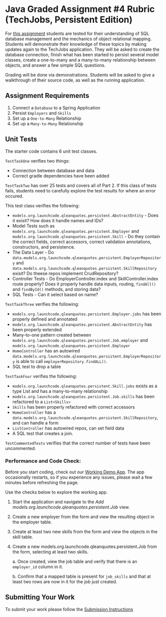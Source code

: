 # Java Graded Assignment #4 Rubric (TechJobs, Persistent Edition)

For [this assignment](https://education.launchcode.org/java-web-development/assignments/tech-jobs-persistent.html) students are tested for their understanding of SQL database management and the mechanics of object relational mapping. Students will demonstrate their knowledge of these topics by making updates again to the TechJobs application.
They will be asked to create the database connection, finish what has been started to persist several model classes, 
create a one-to-many and a many-to-many relationship between objects, and answer a few simple SQL questions.

Grading will be done via demonstrations. Students will be asked to give a walkthrough of their source code,
as well as the running application.

## Assignment Requirements

1. Connect a `Database` to a Spring Application
2. Persist `Employers` and `Skills`
3. Set up a `One-to-Many` Relationship
4. Set up a `Many-to-Many` Relationship

## Unit Tests

The starter code contains 6 unit test classes.

`TestTaskOne` verifies two things: 
   * Connection between database and data
   * Correct gradle dependencies have been added

`TestTaskTwo` has over 25 tests and covers all of Part 2.  If this class of tests fails, students need to carefully explore the test results for where an error occured.  

This test class verifies the following:
   * `models.org.launchcode.qleanquotes.persistent.AbstractEntity` - Does it exisit? How does it handle names and IDs?
   * Model Tests such as `models.org.launchcode.qleanquotes.persistent.Employer` and `models.org.launchcode.qleanquotes.persistent.Skill` - Do they contain the correct fields, correct accessors, correct validation annotations, constructors, and persistence.
   * The Data Layer - Do `data.models.org.launchcode.qleanquotes.persistent.EmployerRepository` and `data.models.org.launchcode.qleanquotes.persistent.SkillRepository` exisit?  Do theese repos implement CrudRepository? 
   * Controller Tests - Do EmployerController.index and SkillController.index route properly? Does it properly handle data inputs, routing, `findAll()` and `findById()` methods, and storing data?
   * SQL Tests - Can it select based on name? 

`TestTaskThree` verifies the following: 
* `models.org.launchcode.qleanquotes.persistent.Employer.jobs` has been properly defined and annotated
* `models.org.launchcode.qleanquotes.persistent.AbstractEntity` has been properly extended
* Many-to-one pattern created between `models.org.launchcode.qleanquotes.persistent.Job.employer` and `models.org.launchcode.qleanquotes.persistent.Employer`
* `HomeController` has an autowired `data.models.org.launchcode.qleanquotes.persistent.EmployerRepository` is able to call `employerRepository.findALL()`.
* SQL test to drop a table

`TestTaskFour` verifies the following:
* `models.org.launchcode.qleanquotes.persistent.Skill.jobs` exists as a type List and has a many-to-many relationship
* `models.org.launchcode.qleanquotes.persistent.Job.skills` has been refactored to a `List<Skills>`
* `Skills` has been properly refactored with correct accessors
* `HomeController` has a `data.models.org.launchcode.qleanquotes.persistent.SkillRepository`, and can handle a form 
* `ListController` has autowired repos, can set field data
* A SQL test that creates a join.

`TestCommentedTests` verifies that the correct number of tests have been uncommented. 

### Performance and Code Check:

Before you start coding, check out our [Working Demo App](https://techjobs-persistent.launchcodetechnicaltraining.org/).
The app occasionally restarts, so if you experience any issues, please wait a few minutes before refreshing the page.

Use the checks below to explore the working app.

1. Start the application and navigate to the *Add models.org.launchcode.qleanquotes.persistent.Job* view.
1. Create a new employer from the form and view the resulting object in the employer table.
1. Create at least two new skills from the form and view the objects in the skill table.
1. Create a new models.org.launchcode.qleanquotes.persistent.Job from the form, selecting at least two skills. 

   a. Once created, view the job table and verify that there is an ``employer_id`` column in it. 
     
   b. Confirm that a mapped table is present for ``job_skills`` and that at least two rows are now in it
      for the job just created.

## Submitting Your Work

To submit your work please follow the [Submission Instructions](https://education.launchcode.org/java-web-development/assignments/hello-world.html#submitting-your-work)
